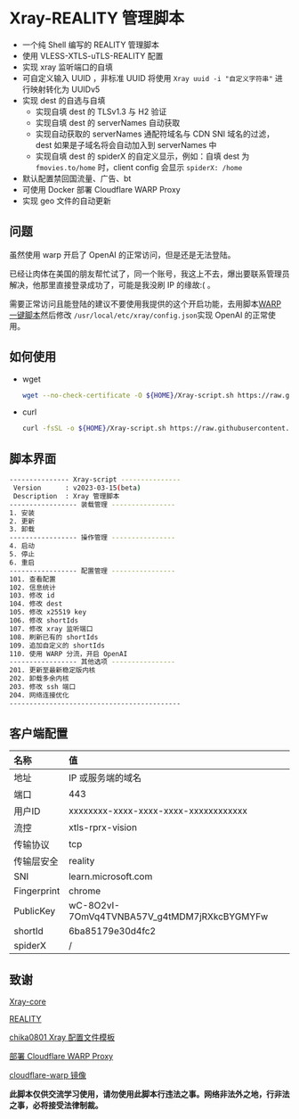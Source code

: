 # Xray-REALITY 管理脚本

* 一个纯 Shell 编写的 REALITY 管理脚本
* 使用 VLESS-XTLS-uTLS-REALITY 配置
* 实现 xray 监听端口的自填
* 可自定义输入 UUID ，非标准 UUID 将使用 `Xray uuid -i "自定义字符串"` 进行映射转化为 UUIDv5
* 实现 dest 的自选与自填
  * 实现自填 dest 的 TLSv1.3 与 H2 验证
  * 实现自填 dest 的 serverNames 自动获取
  * 实现自动获取的 serverNames 通配符域名与 CDN SNI 域名的过滤，dest 如果是子域名将会自动加入到 serverNames 中
  * 实现自填 dest 的 spiderX 的自定义显示，例如：自填 dest 为 `fmovies.to/home` 时，client config 会显示 `spiderX: /home`
* 默认配置禁回国流量、广告、bt
* 可使用 Docker 部署 Cloudflare WARP Proxy
* 实现 geo 文件的自动更新

## 问题

虽然使用 warp 开启了 OpenAI 的正常访问，但是还是无法登陆。

已经让肉体在美国的朋友帮忙试了，同一个账号，我这上不去，爆出要联系管理员解决，他那里直接登录成功了，可能是我没刷 IP 的缘故:( 。

需要正常访问且能登陆的建议不要使用我提供的这个开启功能，去用脚本[WARP 一键脚本](https://github.com/fscarmen/warp)然后修改 `/usr/local/etc/xray/config.json`实现 OpenAI 的正常使用。

## 如何使用

* wget

  ```sh
  wget --no-check-certificate -O ${HOME}/Xray-script.sh https://raw.githubusercontent.com/zxcvos/Xray-script/main/reality.sh && bash ${HOME}/Xray-script.sh
  ```

* curl

  ```sh
  curl -fsSL -o ${HOME}/Xray-script.sh https://raw.githubusercontent.com/zxcvos/Xray-script/main/reality.sh && bash ${HOME}/Xray-script.sh
  ```

## 脚本界面

```sh
--------------- Xray-script ---------------
 Version      : v2023-03-15(beta)
 Description  : Xray 管理脚本
----------------- 装载管理 ----------------
1. 安装
2. 更新
3. 卸载
----------------- 操作管理 ----------------
4. 启动
5. 停止
6. 重启
----------------- 配置管理 ----------------
101. 查看配置
102. 信息统计
103. 修改 id
104. 修改 dest
105. 修改 x25519 key
106. 修改 shortIds
107. 修改 xray 监听端口
108. 刷新已有的 shortIds
109. 追加自定义的 shortIds
110. 使用 WARP 分流，开启 OpenAI
----------------- 其他选项 ----------------
201. 更新至最新稳定版内核
202. 卸载多余内核
203. 修改 ssh 端口
204. 网络连接优化
-------------------------------------------
```

## 客户端配置

| 名称 | 值 |
| :--- | :--- |
| 地址 | IP 或服务端的域名 |
| 端口 | 443 |
| 用户ID | xxxxxxxx-xxxx-xxxx-xxxx-xxxxxxxxxxxx |
| 流控 | xtls-rprx-vision |
| 传输协议 | tcp |
| 传输层安全 | reality |
| SNI | learn.microsoft.com |
| Fingerprint | chrome |
| PublicKey | wC-8O2vI-7OmVq4TVNBA57V_g4tMDM7jRXkcBYGMYFw |
| shortId | 6ba85179e30d4fc2 |
| spiderX | / |

## 致谢

[Xray-core][Xray-core]

[REALITY][REALITY]

[chika0801 Xray 配置文件模板][chika0801-Xray-examples]

[部署 Cloudflare WARP Proxy][haoel]

[cloudflare-warp 镜像][e7h4n]

**此脚本仅供交流学习使用，请勿使用此脚本行违法之事。网络非法外之地，行非法之事，必将接受法律制裁。**

[Xray-core]: https://github.com/XTLS/Xray-core (THE NEXT FUTURE)
[REALITY]: https://github.com/XTLS/REALITY (THE NEXT FUTURE)
[chika0801-Xray-examples]: https://github.com/chika0801/Xray-examples (chika0801 Xray 配置文件模板)
[haoel]: https://github.com/haoel/haoel.github.io#943-docker-%E4%BB%A3%E7%90%86 (使用 Docker 快速部署 Cloudflare WARP Proxy)
[e7h4n]: https://github.com/e7h4n/cloudflare-warp (cloudflare-warp 镜像)
